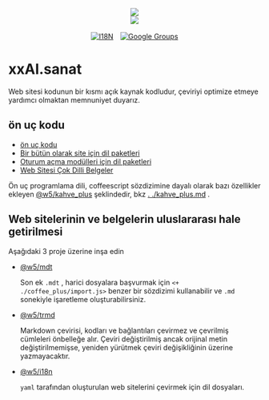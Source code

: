 <p align="center"><a href="https://xxai.art"><img src="https://cdn.jsdelivr.net/gh/xxai-art/doc/logo.svg"/></a><br/><a href="https://xxai.art"><img src="https://cdn.jsdelivr.net/gh/xxai-art/doc/xxai.svg"/></a></p><p align="center"><a href="https://github.com/xxai-art/doc#readme"><img alt="I18N" src="https://cdn.jsdelivr.net/gh/wactax/img/t.svg"/></a>　<a href="https://groups.google.com/u/0/g/xxai-art"><img alt="Google Groups" src="https://cdn.jsdelivr.net/gh/wactax/img/g-groups.svg"/></a></p>

# xxAI.sanat

Web sitesi kodunun bir kısmı açık kaynak kodludur, çeviriyi optimize etmeye yardımcı olmaktan memnuniyet duyarız.

## ön uç kodu

* [ön uç kodu](https://github.com/xxai-art/web)
* [Bir bütün olarak site için dil paketleri](https://github.com/xxai-art/web/tree/main/i18n)
* [Oturum açma modülleri için dil paketleri](https://github.com/wacpkg/user/tree/main/ui.i18n)
* [Web Sitesi Çok Dilli Belgeler](https://github.com/xxai-doc)

Ön uç programlama dili, coffeescript sözdizimine dayalı olarak bazı özellikler ekleyen [@w5/kahve_plus](http://npmjs.com/@w5/coffee_plus) şeklindedir, bkz [. ./kahve_plus.md](./coffee_plus.md) .

## Web sitelerinin ve belgelerin uluslararası hale getirilmesi

Aşağıdaki 3 proje üzerine inşa edin

* [@w5/mdt](https://www.npmjs.com/package/@w5/mdt)

  Son ek `.mdt` , harici dosyalara başvurmak için `<+ ./coffee_plus/import.js>` benzer bir sözdizimi kullanabilir ve `.md` sonekiyle işaretleme oluşturabilirsiniz.

* [@w5/trmd](https://www.npmjs.com/package/@w5/trmd)

  Markdown çevirisi, kodları ve bağlantıları çevirmez ve çevrilmiş cümleleri önbelleğe alır. Çeviri değiştirilmiş ancak orijinal metin değiştirilmemişse, yeniden yürütmek çeviri değişikliğinin üzerine yazmayacaktır.

* [@w5/i18n](https://www.npmjs.com/package/@w5/i18n)

  `yaml` tarafından oluşturulan web sitelerini çevirmek için dil dosyaları.
